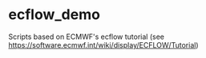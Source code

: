 # ecflow_demo
Scripts based on ECMWF's ecflow tutorial (see https://software.ecmwf.int/wiki/display/ECFLOW/Tutorial)
